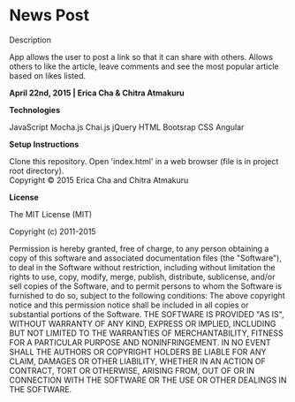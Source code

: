<h1> News Post  </h1>
Description

App allows the user to post a link so that it can share with others. Allows others to like the article, leave comments and see the most popular article based on likes listed.


<b> April 22nd, 2015 | Erica Cha & Chitra Atmakuru</b>

<b>Technologies</b>

JavaScript
Mocha.js
Chai.js
jQuery
HTML
Bootsrap
CSS
Angular

<b>Setup Instructions</b>

Clone this repository. Open 'index.html' in a web browser (file is in project root directory).
<br>
Copyright © 2015 Erica Cha and Chitra Atmakuru

<b>License</b>

The MIT License (MIT)

Copyright (c) 2011-2015

Permission is hereby granted, free of charge, to any person obtaining a copy of this software and associated documentation files (the "Software"), to deal in the Software without restriction, including without limitation the rights to use, copy, modify, merge, publish, distribute, sublicense, and/or sell copies of the Software, and to permit persons to whom the Software is furnished to do so, subject to the following conditions: The above copyright notice and this permission notice shall be included in all copies or substantial portions of the Software. THE SOFTWARE IS PROVIDED "AS IS", WITHOUT WARRANTY OF ANY KIND, EXPRESS OR IMPLIED, INCLUDING BUT NOT LIMITED TO THE WARRANTIES OF MERCHANTABILITY, FITNESS FOR A PARTICULAR PURPOSE AND NONINFRINGEMENT. IN NO EVENT SHALL THE AUTHORS OR COPYRIGHT HOLDERS BE LIABLE FOR ANY CLAIM, DAMAGES OR OTHER LIABILITY, WHETHER IN AN ACTION OF CONTRACT, TORT OR OTHERWISE, ARISING FROM, OUT OF OR IN CONNECTION WITH THE SOFTWARE OR THE USE OR OTHER DEALINGS IN THE SOFTWARE.
